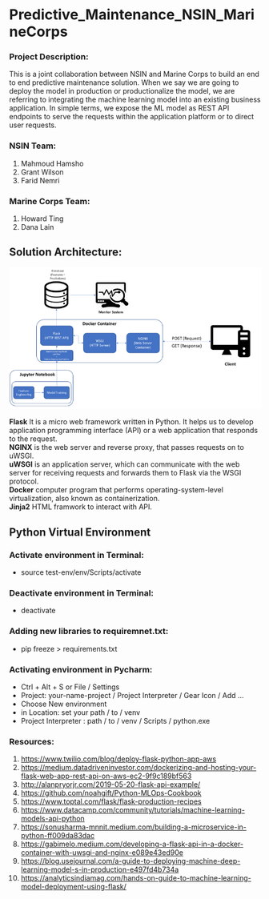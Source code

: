 # Predictive_Maintenance_NSIN_MarineCorps



### Project Description:
This is a joint collaboration between NSIN and Marine Corps to build an end to end predictive maintenance solution. When we say we are going to deploy the model in production or productionalize the model, we are referring to integrating the machine learning model into an existing business application. In simple terms, we expose the ML model as REST API endpoints to serve the requests within the application platform or to direct user requests. 



### NSIN Team:
1. Mahmoud Hamsho
2. Grant Wilson
3. Farid Nemri

### Marine Corps Team:
1. Howard Ting
2. Dana Lain


## Solution Architecture:

![Alt text](/images/NSIN_Solution_Architecture.png?raw=true "Solution Architecture")

**Flask** It is a micro web framework written in Python. It helps us to develop application programming interface (API) or a web application that responds to the request.<br>
**NGINX** is the web server and reverse proxy, that passes requests on to uWSGI.<br>
**uWSGI** is an application server, which can communicate with the web server for receiving requests and forwards them to Flask via the WSGI protocol.<br>
**Docker** computer program that performs operating-system-level virtualization, also known as containerization.<br>
**Jinja2** HTML framwork to interact with API.<br>


## Python Virtual Environment
### Activate environment in Terminal:
* source test-env/env/Scripts/activate

### Deactivate environment in Terminal:
* deactivate

### Adding new libraries to requiremnet.txt:
* pip freeze > requirements.txt

### Activating environment in Pycharm:
* Ctrl + Alt + S or File / Settings
* Project: your-name-project / Project Interpreter / Gear Icon / Add ...
* Choose New environment
* in Location: set your path / to / venv
* Project Interpreter : path / to / venv / Scripts / python.exe









### Resources:
1. https://www.twilio.com/blog/deploy-flask-python-app-aws
2. https://medium.datadriveninvestor.com/dockerizing-and-hosting-your-flask-web-app-rest-api-on-aws-ec2-9f9c189bf563
3. http://alanpryorjr.com/2019-05-20-flask-api-example/
4. https://github.com/noahgift/Python-MLOps-Cookbook
5. https://www.toptal.com/flask/flask-production-recipes
6. https://www.datacamp.com/community/tutorials/machine-learning-models-api-python
7. https://sonusharma-mnnit.medium.com/building-a-microservice-in-python-ff009da83dac
8. https://gabimelo.medium.com/developing-a-flask-api-in-a-docker-container-with-uwsgi-and-nginx-e089e43ed90e
9. https://blog.usejournal.com/a-guide-to-deploying-machine-deep-learning-model-s-in-production-e497fd4b734a
10. https://analyticsindiamag.com/hands-on-guide-to-machine-learning-model-deployment-using-flask/

